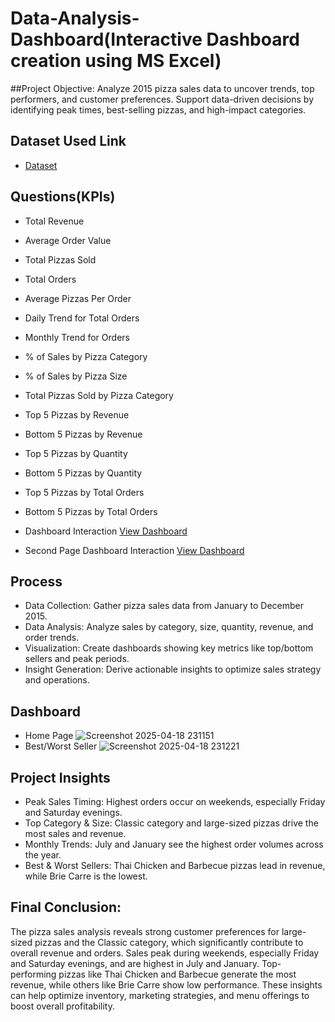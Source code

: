 # Data-Analysis-Dashboard(Interactive Dashboard creation using MS Excel)
##Project Objective:
Analyze 2015 pizza sales data to uncover trends, top performers, and customer preferences.
Support data-driven decisions by identifying peak times, best-selling pizzas, and high-impact categories.

## Dataset Used Link
- <a href="https://github.com/jaiswalpriyanshu530/Data-Analysis-Dashboard/blob/main/pizza_sales_excel_file.xlsx">Dataset</a>

## Questions(KPIs)
- Total Revenue
- Average Order Value
- Total Pizzas Sold
- Total Orders
- Average Pizzas Per Order
- Daily Trend for Total Orders
- Monthly Trend for Orders
- % of Sales by Pizza Category
- % of Sales by Pizza Size
- Total Pizzas Sold by Pizza Category
- Top 5 Pizzas by Revenue
- Bottom 5 Pizzas by Revenue
- Top 5 Pizzas by Quantity
- Bottom 5 Pizzas by Quantity
- Top 5 Pizzas by Total Orders
- Bottom 5 Pizzas by Total Orders

- Dashboard Interaction <a href="https://github.com/jaiswalpriyanshu530/Data-Analysis-Dashboard/blob/main/Screenshot%202025-04-18%20231151.png"> View Dashboard</a>
- Second Page Dashboard Interaction <a href="https://github.com/jaiswalpriyanshu530/Data-Analysis-Dashboard/blob/main/Screenshot%202025-04-18%20231221.png">View Dashboard</a>

## Process
- Data Collection: Gather pizza sales data from January to December 2015.
- Data Analysis: Analyze sales by category, size, quantity, revenue, and order trends.
- Visualization: Create dashboards showing key metrics like top/bottom sellers and peak periods.
- Insight Generation: Derive actionable insights to optimize sales strategy and operations.

## Dashboard
- Home Page
![Screenshot 2025-04-18 231151](https://github.com/user-attachments/assets/bca4b5a5-6552-43cc-8c83-a5ccda2eb190)
- Best/Worst Seller
![Screenshot 2025-04-18 231221](https://github.com/user-attachments/assets/2b086f85-54fb-4d1d-9c8c-10b72ccbaad5)

## Project Insights
- Peak Sales Timing: Highest orders occur on weekends, especially Friday and Saturday evenings.
- Top Category & Size: Classic category and large-sized pizzas drive the most sales and revenue.
- Monthly Trends: July and January see the highest order volumes across the year.
- Best & Worst Sellers: Thai Chicken and Barbecue pizzas lead in revenue, while Brie Carre is the lowest.

## Final Conclusion:
The pizza sales analysis reveals strong customer preferences for large-sized pizzas and the Classic category, which significantly contribute to overall revenue and orders. Sales peak during weekends, especially Friday and Saturday evenings, and are highest in July and January. Top-performing pizzas like Thai Chicken and Barbecue generate the most revenue, while others like Brie Carre show low performance. These insights can help optimize inventory, marketing strategies, and menu offerings to boost overall profitability.

